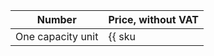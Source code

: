 Number | Price, without VAT
---- | ----
One capacity unit | {{ sku|USD|alb.balancer.active|string }}
